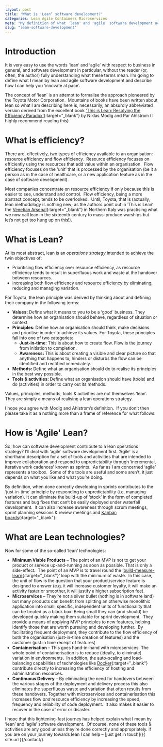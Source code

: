 ```yaml
---
layout: post
title: "What is ‘Lean’ software development?"
categories: Lean Agile Containers Microservices
meta: "My definition of what 'lean' and 'agile' software development actually is and how it contributes to a lean operations strategy."
slug: "lean-software-development"
---
```

# Introduction
It is very easy to use the words ‘lean’ and ‘agile’ with respect to business in general, and software development in particular, without the reader (or, often, the author) fully understanding what these terms mean. I’m going to define what I mean by lean and agile software development and describe how I can help you ‘innovate at pace’.

The concept of ‘lean’ is an attempt to formalise the approach pioneered by the Toyota Motor Corporation.  Mountains of books have been written about lean so what I am describing here is, necessarily, an absurdly abbreviated version derived from the excellent book [‘This is Lean: Resolving the Efficiency Paradox’](https://www.amazon.co.uk/This-Lean-Resolving-Efficiency-Paradox-ebook/dp/919803930X/ref=sr_1_1?s=books&ie=UTF8&qid=1469784866&sr=1-1&keywords=this+is+lean){:target="_blank"} by Niklas Modig and Par Ahlstrom (I highly recommend reading this). 

# What is efficiency?
There are, effectively, two types of efficiency available to an organisation: resource efficiency and flow efficiency.  Resource efficiency focuses on efficiently using the resources that add value within an organisation.  Flow efficiency focuses on the ‘unit’ that is processed by the organisation (be it a person as in the case of healthcare, or a new application feature as in the case of software development).

Most companies concentrate on resource efficiency if only because this is easier to see, understand and control.  Flow efficiency, being a more abstract concept, tends to be overlooked.  Until, Toyota, that is (actually, lean methodology is nothing new; as the authors point out in ‘This is Lean’ the [Venetian Arsenal](https://en.wikipedia.org/wiki/Venetian_Arsenal){:target="_blank"} in Northern Italy was practising what we now call lean in the sixteenth century to mass-produce warships but let’s not get too hung up on this!).

# What is Lean?
At its most abstract, lean is an *operations* *strategy* intended to achieve the twin objectives of: 
 - Prioritising flow efficiency over resource efficiency, as resource efficiency tends to result in superfluous work and waste at the handover between resources.
 - Increasing both flow efficiency and resource efficiency by eliminating, reducing and managing variation.

 For Toyota, the lean principle was derived by thinking about and defining their company in the following terms: 

 - **Values:** Define what it means to you to be a ‘good’ business. They determine how an organisation should behave, regardless of situation or context.
 - **Principles**: Define how an organisation should think, make decisions and prioritise in order to achieve its values. For Toyota, these principles fall into one of two categories: 
   - **Just-in-time:** This is about how to create flow. Flow is the journey from initiation to completion.
   - **Awareness:** This is about creating a visible and clear picture so that anything that happens to, hinders or disturbs the flow can be identified and rectified immediately.
 - **Methods:** Define what an organisation should do to realise its principles in the best way possible.
 - **Tools & activities:** Define what an organisation should have (tools) and do (activities) in order to carry out its methods.

Values, principles, methods, tools & activities are not themselves ‘lean’. They are simply a means of realising a lean operations strategy.

I hope you agree with Modig and Ahlstrom’s definition.  If you don’t then please take it as a nothing more than a frame of reference for what follows.

# How is 'Agile' Lean?
So, how can software development contribute to a lean operations strategy? I’ll deal with ‘agile’ software development first. ‘Agile’ is a shorthand description for a set of tools and activities that are intended to improve collaboration and respond to unpredictability through ‘incremental, iterative work cadences’ known as sprints.  As far as I am concerned ‘agile’ represents a toolbox.  Some of the tools are useful and some aren’t, it just depends on what you like and what you’re doing.

By definition, when done correctly developing in sprints contributes to the ‘just-in-time’ principle by responding to unpredictability (i.e. managing variation). It can eliminate the build-up of ‘stock’ in the form of completed features and bug fixes that can’t be easily deployed under waterfall development.  It can also increase awareness through scrum meetings, sprint planning sessions & review meetings and [Kanban boards](https://en.wikipedia.org/wiki/Kanban_board){:target="_blank"}.

# What are Lean technologies?
Now for some of the so-called ‘lean’ technologies: 
 - **Minimum Viable Products** – The point of an MVP is not to get your product or service up-and-running as soon as possible. That is only a side-effect.  The point of an MVP is to travel round the ‘[build-measure-learn](http://theleanstartup.com/principles){:target="_blank"}’ loop with the minimum of waste.  In this case, the unit of flow is the question that your product/service feature is designed to answer (e.g. it will increase customer loyalty, it will make an activity faster or smoother, it will justify a higher subscription fee).
 - **Microservices** – They’re not a silver bullet (nothing is in software land) but many products can benefit from splitting an otherwise monolithic application into small, specific, independent units of functionality that can be treated as a black box. Being small they can (and should) be developed quickly making them suitable for sprint development.  They provide a means of applying MVP principles to new features, helping identify those that are worth pursuing and developing further.  By facilitating frequent deployment, they contribute to the flow efficiency of both the organisation (just-in-time creation of features) and the customer (just in time receipt of features)
 - **Containerisation** – This goes hand-in-hand with microservices. The whole point of containerisation is to reduce (ideally, to eliminate) variation in environments.  In addition, the auto-scaling and load-balancing capabilities of technologies like [Docker](https://www.docker.com/){:target="_blank"} contribute directly to increasing the efficiency of hosting and administration resources.
 - **Continuous Delivery** – By eliminating the need for handovers between the various stages of the deployment and delivery process this also eliminates the superfluous waste and variation that often results from these handovers. Together with microservices and containerisation this increases flow *and* resource efficiency by increasing the speed, frequency and reliability of code deployment.  It also makes it easier to recover in the case of error or disaster.

 I hope that this lightening-fast journey has helped explain what I mean by ‘lean’ and ‘agile’ software development.  Of course, none of these tools & activities are any good unless they’re done correctly and appropriately. If you are on your journey towards lean I can help – [just get in touch]({{ site.url }}/contact/).